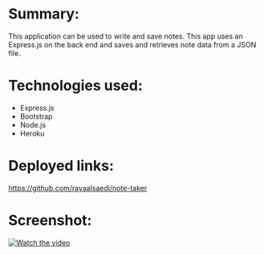 # Summary:
This application can be used to write and save notes. This app uses an Express.js on the back end and saves and retrieves note data from a JSON file.

# Technologies used:
- Express.js
- Bootstrap
- Node.js
- Heroku

# Deployed links:

https://github.com/rayaalsaedi/note-taker


# Screenshot:
[![Watch the video](develop/capture.png)](https://drive.google.com/file/d/1FtLmsFLqce_rXVGpLjrWcrphTBcXz2z8/preview")